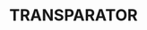 ---
layout: product
title: "TRANSPARATOR"
price: "300" 
desc: "Sredstvo za providne slojeve boje (akril)"
img_path: "/assets/img/A.MIG-2016.webp"
brand: "AMMO"
available: true
special_offer: false
new: false
soon: false
cat: "020000"
subcat: "020100"
subsubcat: "020105"
sifra: "A.MIG-2016"
popular: false
spec: false
---